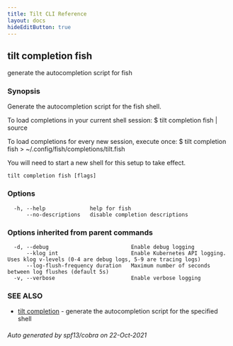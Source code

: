 ```yaml
---
title: Tilt CLI Reference
layout: docs
hideEditButton: true
---
```

## tilt completion fish

generate the autocompletion script for fish

### Synopsis


Generate the autocompletion script for the fish shell.

To load completions in your current shell session:
$ tilt completion fish | source

To load completions for every new session, execute once:
$ tilt completion fish > ~/.config/fish/completions/tilt.fish

You will need to start a new shell for this setup to take effect.


```
tilt completion fish [flags]
```

### Options

```
  -h, --help              help for fish
      --no-descriptions   disable completion descriptions
```

### Options inherited from parent commands

```
  -d, --debug                          Enable debug logging
      --klog int                       Enable Kubernetes API logging. Uses klog v-levels (0-4 are debug logs, 5-9 are tracing logs)
      --log-flush-frequency duration   Maximum number of seconds between log flushes (default 5s)
  -v, --verbose                        Enable verbose logging
```

### SEE ALSO

* [tilt completion](tilt_completion.html)	 - generate the autocompletion script for the specified shell

###### Auto generated by spf13/cobra on 22-Oct-2021

